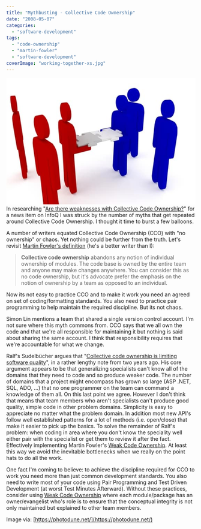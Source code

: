 ```yaml
---
title: "Mythbusting - Collective Code Ownership"
date: "2008-05-07"
categories: 
  - "software-development"
tags: 
  - "code-ownership"
  - "martin-fowler"
  - "software-development"
coverImage: "working-together-xs.jpg"
---
```


![Working together - image licensed from Photodune](images/working-together-xs.jpg) In researching "[Are there weaknesses with Collective Code Ownership?](https://www.infoq.com/news/2008/05/weaknesses_collective_code)" for a news item on InfoQ I was struck by the number of myths that get repeated around Collective Code Ownership. I thought it time to burst a few balloons.

A number of writers equated Collective Code Ownership (CCO) with "no ownership" or chaos. Yet nothing could be further from the truth. Let's revisit [Martin Fowler's definition](https://www.martinfowler.com/bliki/CodeOwnership.html) (he's a better writer than I):

> **Collective code ownership** abandons any notion of individual ownership of modules. The code base is owned by the entire team and anyone may make changes anywhere. You can consider this as no code ownership, but it's advocate prefer the emphasis on the notion of ownership by a team as opposed to an individual.

Now its not easy to practice CCO and to make it work you need an agreed on set of coding/formatting standards. You also need to practice pair programming to help maintain the required discipline. But its not chaos.

Simon Lin mentions a team that shared a single version control account. I'm not sure where this myth commons from. CCO says that we all own the code and that we're all responsible for maintaining it but nothing is said about sharing the same account. I think that responsibility requires that we're accountable for what we change.

Ralf's Sudelbücher argues that "[Collective code ownership is limiting software quality](https://weblogs.asp.net/ralfw/archive/2006/04/01/441639.aspx)", in a rather lengthy note from two years ago. His core argument appears to be that generalizing specialists can't know all of the domains that they need to code and so produce weaker code. The number of domains that a project might encompass has grown so large (ASP .NET, SQL, ADO, ...) that no one programmer on the team can command a knowledge of them all. On this last point we agree. However I don't think that means that team members who aren't specialists can't produce good quality, simple code in other problem domains. Simplicity is easy to appreciate no matter what the problem domain. In addition most new API's follow well established patterns for a lot of methods (i.e. open/close) that make it easier to pick up the basics. To solve the remainder of Ralf's problem: when coding in area where you don't know the speciality well either pair with the specialist or get them to review it after the fact. Effectively implementing Martin Fowler's [Weak Code Ownership](https://www.martinfowler.com/bliki/CodeOwnership.html). At least this way we avoid the inevitable bottlenecks when we really on the point hats to do all the work.

One fact I'm coming to believe: to achieve the discipline required for CCO to work you need more than just common development standards. You also need to write most of your code using Pair Programming and Test Driven Development (at worst Test Minutes Afterward). Without these practices, consider using [Weak Code Ownership](https://www.martinfowler.com/bliki/CodeOwnership.html) where each module/package has an owner/evangelist who's role is to ensure that the conceptual integrity is not only maintained but explained to other team members.

Image via: [https://photodune.net/](https://photodune.net/)
